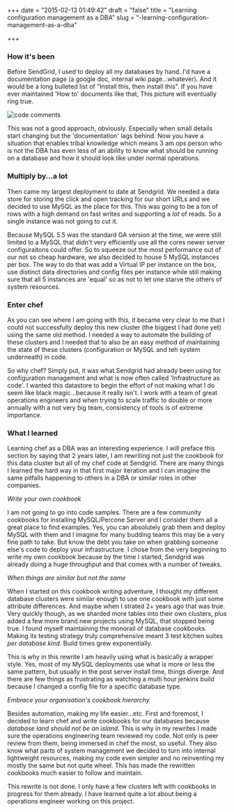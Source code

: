 +++
date = "2015-02-13 01:49:42"
draft = "false"
title = "Learning configuration management as a DBA"
slug = "-learning-configuration-management-as-a-dba"

+++


### How it's been	
Before SendGrid, I used to deploy all my databases by hand. I'd have a documentation page (a google doc, internal wiki page...whatever). And it would be a long bulleted list of "Install this, then install this". If you have ever maintained 'How to' documents like that, This picture will eventually ring true.

![code comments](http://s4.postimg.org/44kc215hp/code_comment.png)

This was not a good approach, obviously. Especially when small details start changing but the 'documentation' lags behind. Now you have a situation that enables tribal knowledge which means 3 am ops person who is not the DBA has even less of an ability to know what should be running on a database and how it should look like under normal operations.


### Multiply by...a lot
Then came my largest deployment to date at Sendgrid. We needed a data store for storing the click and open tracking for our short URLs and we decided to use MySQL as the place for this. This was going to be a ton of rows with a high demand on fast writes and supporting a *lot* of reads. So a single instance was not going to cut it. 

Because MySQL 5.5 was the standard GA version at the time, we were still limited to a MySQL that didn't very efficiently use all the cores newer server configuraitons could offer. So to squeeze out the most performance out of our not so cheap hardware, we also decided to house 5 MySQL instances per box. The way to do that was add a Virtual IP per instance on the box, use distinct data directories and config files per instance while still making sure that all 5 instances are 'equal' so as not to let one starve the others of system resources.

### Enter chef
As you can see where I am going with this, it became very clear to me that I could not successfully deploy this new cluster (the biggest I had done yet) using the same old method. I needed a way to automate the building of these clusters and I needed that to also be an easy method of maintaining the state of these clusters (configuration or MySQL and teh system underneath) in code.

So why chef? Simply put, it was what Sendgrid had already been using for configuration management and what is now often called 'Infrastructure as code'. I wanted this datastore to begin the effort of not making what I do seem like black magic...because it really isn't. I work with a team of great operations engineers and when trying to scale traffic to double or more annually with a not very big team, consistency of tools is of extreme importance.


### What I learned
Learning chef as a DBA was an interesting experience. I will preface this section by saying that 2 years later, I am rewriting not just the cookbook for this data cluster but all of my chef code at Sendgrid. There are many things I learned the hard way in that first major iteration and I can imagine the same pitfalls happening to others in a DBA or similar roles in other companies.

_Write your own cookbook_

I am not going to go into code samples. There are a few community cookbooks for installing MySQL/Percone Server and I consider them all a great place to find examples. Yes, you can absolutely grab them and deploy MySQL with them and I imagine for many budding teams this may be a very fine path to take. But know the debt you take on when grabbing someone else's code to deploy your infrastructure. I chose from the very beginning to write my own cookbook because by the time I started, Sendgrid was already doing a huge throughput and that comes with a number of tweaks.

 _When things are similar but not the same_

When I started on this cookbook writing adventure, I thought my different database clusters were similar enough to use one cookbook with just some attribute differences. And maybe when I strated 2+ years ago that was true. Very quickly though, as we sharded more tables into their own clusters, plus added a few more brand new projects using MySQL, that stopped being true. I found myself maintaining the monorail of database cookbooks. Making its testing strategy truly comprehensive meant 3 test kitchen suites *per database kind*. Build times grew exponentially. 

This is why in this rewrite I am heavily using what is basically a wrapper style. Yes, most of my MySQL deployments use what is more or less the same pattern, but usually in the post server install time, things diverge. And there are few things as frustrating as watching a multi hour jenkins build because I changed a config file for a specific database type.

_Embrace your organisation's cookbook hierarchy_

Besides automation, making my life easier...etc. First and foremost, I decided to learn chef and write cookbooks for our databases because _database land should not be an island_. This is why in my rewrites I made sure the operations engineering team reviewed my code. Not only is peer review from them, being immersed in chef the most, so useful. They also know what parts of system management we decided to turn into internal lightweight resources, making my code even simpler and no reinventing my mostly the same but not quite wheel. This has made the rewritten cookbooks much easier to follow and maintain.


This rewrite is not done. I only have a few clusters left with cookbooks in progress for them already. I have learned quite a lot about being a operations engineer working on this project.
